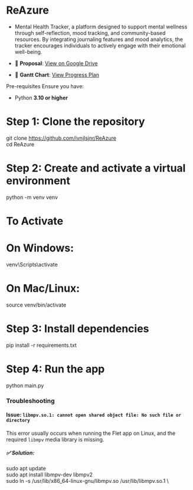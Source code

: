 # ReAzure 
- Mental Health Tracker, a platform designed to support
mental wellness through self-reflection, mood tracking, and community-based resources. By
integrating journaling features and mood analytics, the tracker encourages individuals to actively
engage with their emotional well-being.  

- 📌 **Proposal**: [View on Google Drive](https://drive.google.com/file/d/1AcfpSmkxHPtAycWrDmN0ioSYhyqiX5Qr/view?usp=drive_link)
- 📅 **Gantt Chart**: [View Progress Plan](https://docs.google.com/spreadsheets/d/1ijYl5Bpg2EKnJSlfxoNBIK7D4_sALDX6/edit?usp=sharing&ouid=114568529811023043094&rtpof=true&sd=true)


Pre-requisites
Ensure you have:
- Python **3.10 or higher**
 
# Step 1: Clone the repository
git clone https://github.com/ivnjlsjnr/ReAzure  
cd ReAzure

# Step 2: Create and activate a virtual environment
python -m venv venv
# To Activate
# On Windows:
venv\Scripts\activate
# On Mac/Linux:
source venv/bin/activate

# Step 3: Install dependencies
pip install -r requirements.txt

# Step 4: Run the app
python main.py



### Troubleshooting

#### Issue: `libmpv.so.1: cannot open shared object file: No such file or directory`

This error usually occurs when running the Flet app on Linux, and the required `libmpv` media library is missing.

##### ✅ Solution:


sudo apt update  \
sudo apt install libmpv-dev libmpv2  \
sudo ln -s /usr/lib/x86_64-linux-gnu/libmpv.so /usr/lib/libmpv.so.1  \

